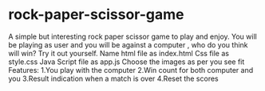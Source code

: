 # rock-paper-scissor-game
A simple but interesting rock paper scissor game to play and enjoy. You will be playing as user and you will be against a computer , who do you think will win? Try it out yourself.
Name html file as index.html 
Css file as style.css
Java Script file as app.js
Choose the images as per you see fit 
Features:
1.You play with the computer 
2.Win count for both computer and you
3.Result indication when a match is over
4.Reset the scores 
